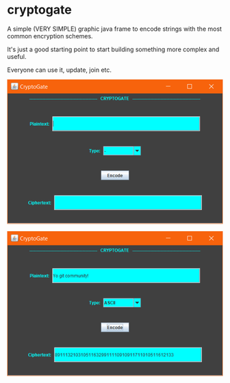 # cryptogate
A simple (VERY SIMPLE) graphic java frame to encode strings with the most common encryption schemes.

It's just a good starting point to start building something more complex and useful.

Everyone can use it, update, join etc.

![Ex1](/images/1.PNG)

![Ex2](/images/2.PNG)
